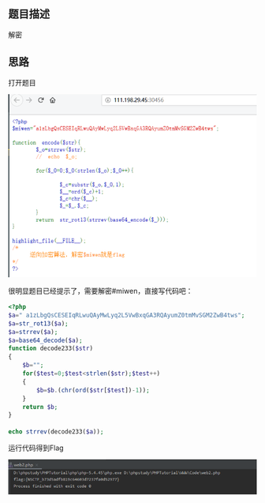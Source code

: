 ## 题目描述

解密

## 思路

打开题目

![20190901160634.png](https://raw.githubusercontent.com/handbye/images/master/20190901160634.png)

很明显题目已经提示了，需要解密#miwen，直接写代码吧：

```php
<?php
$a=" a1zLbgQsCESEIqRLwuQAyMwLyq2L5VwBxqGA3RQAyumZ0tmMvSGM2ZwB4tws";
$a=str_rot13($a);
$a=strrev($a);
$a=base64_decode($a);
function decode233($str)
{
    $b="";
    for($test=0;$test<strlen($str);$test++)
    {
        $b=$b.(chr(ord($str[$test])-1));
    }
    return $b;
}

echo strrev(decode233($a));
```

运行代码得到Flag

![20190901165435.png](https://raw.githubusercontent.com/handbye/images/master/20190901165435.png)
